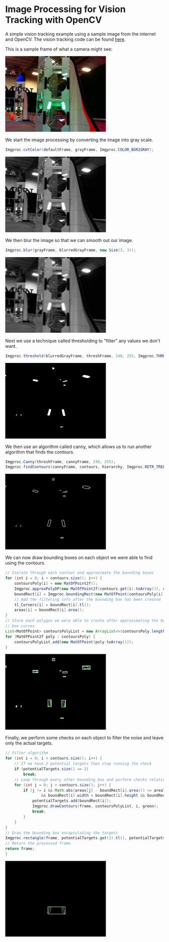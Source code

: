 # Image Processing for Vision Tracking with OpenCV

A simple vision tracking example using a sample image from the internet and OpenCV.
The vision tracking code can be found [here](src/test/java/frc/Vision.java).

This is a sample frame of what a camera might see:

![image of rocket](src/test/java/frc/assets/RocketTape.jpeg)

We start the image processing by converting the image into gray scale.

```java
Imgproc.cvtColor(defaultFrame, grayFrame, Imgproc.COLOR_BGR2GRAY);
```

![gray scale image](src/test/java/frc/output/01_grayScale.jpeg)

We then blur the image so that we can smooth out our image.

```java
Imgproc.blur(grayFrame, blurredGrayFrame, new Size(3, 3));
```

![blur](src/test/java/frc/output/02_blurredGray.jpeg)

Next we use a technique called thresholding to "filter" any values we don't want.

```java
Imgproc.threshold(blurredGrayFrame, threshFrame, 240, 255, Imgproc.THRESH_BINARY);
```

![thresholding](src/test/java/frc/output/03_threshold.jpeg)

We then use an algorithm called canny, which allows us to run another algorithm that finds the contours.

```java
Imgproc.Canny(threshFrame, cannyFrame, 240, 255);
Imgproc.findContours(cannyFrame, contours, hierarchy, Imgproc.RETR_TREE, Imgproc.CHAIN_APPROX_SIMPLE);
```

![canny](src/test/java/frc/output/04_canny.jpeg)

We can now draw bounding boxes on each object we were able to find using the contours.

```java
// Iterate through each contour and approximate the bounding boxes
for (int i = 0; i < contours.size(); i++) {
    contoursPoly[i] = new MatOfPoint2f();
    Imgproc.approxPolyDP(new MatOfPoint2f(contours.get(i).toArray()), contoursPoly[i], 3, true);
    boundRect[i] = Imgproc.boundingRect(new MatOfPoint(contoursPoly[i].toArray()));
    // Add the filtering info after the bounding box has been created
    tl_Corners[i] = boundRect[i].tl();
    areas[i] = boundRect[i].area();
}
// Store each polygon we were able to create after approximating the bounding
// box curves
List<MatOfPoint> contoursPolyList = new ArrayList<>(contoursPoly.length);
for (MatOfPoint2f poly : contoursPoly) {
    contoursPolyList.add(new MatOfPoint(poly.toArray()));
}

```

![bounding boxes](src/test/java/frc/output/05_rectangles.jpeg)

Finally, we perform some checks on each object to filter the noise and leave only the actual targets.

```java
// Filter algorithm
for (int i = 0; i < contours.size(); i++) {
    // If we have 2 potential targets then stop running the check
    if (potentialTargets.size() == 2)
        break;
    // Loop through every other bounding box and perform checks relative to itself
    for (int j = 0; j < contours.size(); j++) {
        if (j != i && Math.abs(areas[j] - boundRect[i].area()) <= areaTolerance
                && boundRect[i].width < boundRect[i].height && boundRect[i].area() > MIN_AREA) {
            potentialTargets.add(boundRect[i]);
            Imgproc.drawContours(frame, contoursPolyList, i, green);
            break;
        }
    }
}
// Draw the bounding box encapsulating the targets
Imgproc.rectangle(frame, potentialTargets.get(1).tl(), potentialTargets.get(0).br(), white, 1);
// Return the processed frame
return frame;
}
```

![targets](src/test/java/frc/output/06_targets.jpeg)
